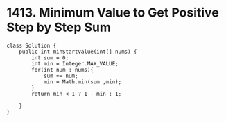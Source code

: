 # 1413. Minimum Value to Get Positive Step by Step Sum

```
class Solution {
    public int minStartValue(int[] nums) {
        int sum = 0;
        int min = Integer.MAX_VALUE;
        for(int num : nums){
            sum += num;
            min = Math.min(sum ,min);
        }
        return min < 1 ? 1 - min : 1;    
        
    }
}
```
